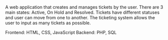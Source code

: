 A web application that creates and manages tickets by the user.
There are 3 main states: Active, On Hold and Resolved.
Tickets have different statuses and user can move from one to another.
The ticketing system allows the user to input as many tickets as possible.

Frontend: HTML, CSS, JavaScript
Backend: PHP, SQL
